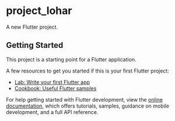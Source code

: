 # project_lohar
<meta name="google-site-verification" content="ILLjzEKl_GrCA6DiLnOEaHah0ab3Bt8Wz8Efg6Xy_aA" />
A new Flutter project.

## Getting Started

This project is a starting point for a Flutter application.

A few resources to get you started if this is your first Flutter project:

- [Lab: Write your first Flutter app](https://docs.flutter.dev/get-started/codelab)
- [Cookbook: Useful Flutter samples](https://docs.flutter.dev/cookbook)

For help getting started with Flutter development, view the
[online documentation](https://docs.flutter.dev/), which offers tutorials,
samples, guidance on mobile development, and a full API reference.
